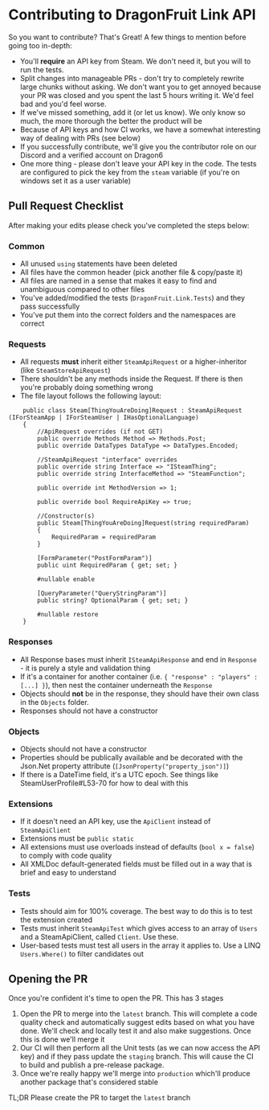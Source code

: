 # Contributing to DragonFruit Link API

So you want to contribute? That's Great! A few things to mention before going too in-depth:

- You'll **require** an API key from Steam. We don't need it, but you will to run the tests.
- Split changes into manageable PRs - don't try to completely rewrite large chunks without asking. We don't want you to get annoyed because your PR was closed and you spent the last 5 hours writing it. We'd feel bad and you'd feel worse.
- If we've missed something, add it (or let us know). We only know so much, the more thorough the better the product will be
- Because of API keys and how CI works, we have a somewhat interesting way of dealing with PRs (see below)
- If you successfully contribute, we'll give you the contributor role on our Discord and a verified account on Dragon6
- One more thing - please don't leave your API key in the code. The tests are configured to pick the key from the `steam` variable (if you're on windows set it as a user variable)

## Pull Request Checklist
After making your edits please check you've completed the steps below:

### Common
- All unused `using` statements have been deleted
- All files have the common header (pick another file & copy/paste it)
- All files are named in a sense that makes it easy to find and unambiguous compared to other files
- You've added/modified the tests (`DragonFruit.Link.Tests`) and they pass successfully
- You've put them into the correct folders and the namespaces are correct

### Requests
- All requests **must** inherit either `SteamApiRequest` or a higher-inheritor (like `SteamStoreApiRequest`)
- There shouldn't be any methods inside the Request. If there is then you're probably doing something wrong
- The file layout follows the following layout:

```
    public class Steam[ThingYouAreDoing]Request : SteamApiRequest (IForSteamApp | IForSteamUser | IHasOptionalLanguage)
    {
	    //ApiRequest overrides (if not GET)
        public override Methods Method => Methods.Post;
        public override DataTypes DataType => DataTypes.Encoded;

		//SteamApiRequest "interface" overrides
        public override string Interface => "ISteamThing";
        public override string InterfaceMethod => "SteamFunction";

        public override int MethodVersion => 1;

        public override bool RequireApiKey => true;

		//Constructor(s)
        public Steam[ThingYouAreDoing]Request(string requiredParam)
        {
		    RequiredParam = requiredParam
        }

        [FormParameter("PostFormParam")]
        public uint RequiredParam { get; set; }

		#nullable enable

        [QueryParameter("QueryStringParam")]
        public string? OptionalParam { get; set; }
        
		#nullable restore
    }

```

### Responses
- All Response bases must inherit `ISteamApiResponse` and end in `Response` - it is purely a style and validation thing
- If it's a container for another container (i.e. `{ "response" : "players" : [...] }`), then nest the container underneath the `Response`
- Objects should **not** be in the response, they should have their own class in the `Objects` folder.
- Responses should not have a constructor

### Objects
- Objects should not have a constructor
- Properties should be publically available and be decorated with the Json.Net property attribute (`[JsonProperty("property_json")]`)
- If there is a DateTime field, it's a UTC epoch. See things like SteamUserProfile#L53-70 for how to deal with this

### Extensions
- If it doesn't need an API key, use the `ApiClient` instead of `SteamApiClient`
- Extensions must be `public static`
- All extensions must use overloads instead of defaults (`bool x = false`) to comply with code quality
- All XMLDoc default-generated fields must be filled out in a way that is brief and easy to understand

### Tests
- Tests should aim for 100% coverage. The best way to do this is to test the extension created
- Tests must inherit `SteamApiTest` which gives access to an array of `Users` and a SteamApiClient, called `Client`. Use these.
- User-based tests must test all users in the array it applies to. Use a LINQ `Users.Where()` to filter candidates out

## Opening the PR

Once you're confident it's time to open the PR. This has 3 stages

1. Open the PR to merge into the `latest` branch. This will complete a code quality check and automatically suggest edits based on what you have done. We'll check and locally test it and also make suggestions. Once this is done we'll merge it
2. Our CI will then perform all the Unit tests (as we can now access the API key) and if they pass update the `staging` branch. This will cause the CI to build and publish a pre-release package.
3. Once we're really happy we'll merge into `production` which'll produce another package that's considered stable

TL;DR Please create the PR to target the `latest` branch